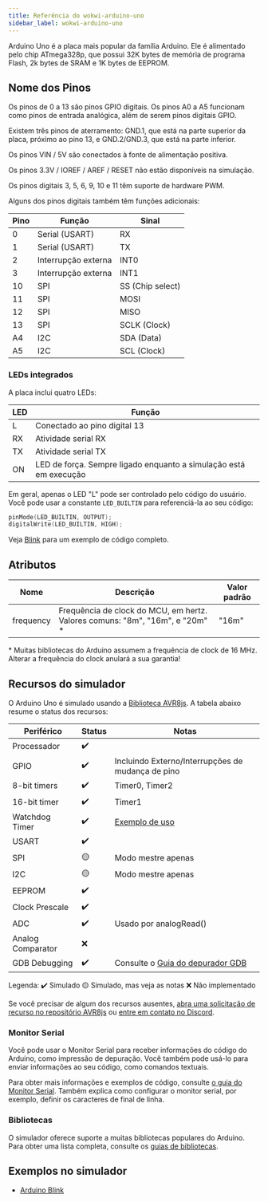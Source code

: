 ```yaml
---
title: Referência do wokwi-arduino-uno
sidebar_label: wokwi-arduino-uno
---
```


Arduino Uno é a placa mais popular da família Arduino. Ele é alimentado pelo chip ATmega328p, que possui 32K bytes de memória de programa Flash, 2k bytes de SRAM e 1K bytes de EEPROM.

<wokwi-arduino-uno />

## Nome dos Pinos

Os pinos de 0 a 13 são pinos GPIO digitais. Os pinos A0 a A5 funcionam como pinos de entrada analógica, além de serem pinos digitais GPIO.

Existem três pinos de aterramento: GND.1, que está na parte superior da placa, próximo ao pino 13, e GND.2/GND.3, que está na parte inferior.

Os pinos VIN / 5V são conectados à fonte de alimentação positiva.

Os pinos 3.3V / IOREF / AREF / RESET não estão disponíveis na simulação.

Os pinos digitais 3, 5, 6, 9, 10 e 11 têm suporte de hardware PWM.

Alguns dos pinos digitais também têm funções adicionais:

| Pino | Função              | Sinal            |
| ---- | ------------------- | ---------------- |
| 0    | Serial (USART)      | RX               |
| 1    | Serial (USART)      | TX               |
| 2    | Interrupção externa | INT0             |
| 3    | Interrupção externa | INT1             |
| 10   | SPI                 | SS (Chip select) |
| 11   | SPI                 | MOSI             |
| 12   | SPI                 | MISO             |
| 13   | SPI                 | SCLK (Clock)     |
| A4   | I2C                 | SDA (Data)       |
| A5   | I2C                 | SCL (Clock)      |

### LEDs integrados

A placa inclui quatro LEDs:

| LED | Função                                                            |
| --- | ----------------------------------------------------------------- |
| L   | Conectado ao pino digital 13                                      |
| RX  | Atividade serial RX                                               |
| TX  | Atividade serial TX                                               |
| ON  | LED de força. Sempre ligado enquanto a simulação está em execução |

Em geral, apenas o LED "L" pode ser controlado pelo código do usuário. Você pode usar a constante `LED_BUILTIN` para referenciá-la ao seu código:

```cpp
pinMode(LED_BUILTIN, OUTPUT);
digitalWrite(LED_BUILTIN, HIGH);
```

Veja [Blink](https://wokwi.com/arduino/libraries/demo/blink) para um exemplo de código completo.

## Atributos

| Nome      | Descrição                                                                     | Valor padrão |
| --------- | ----------------------------------------------------------------------------- | ------------ |
| frequency | Frequência de clock do MCU, em hertz. Valores comuns: "8m", "16m", e "20m" \* | "16m"        |

\* Muitas bibliotecas do Arduino assumem a frequência de clock de 16 MHz. Alterar a frequência do clock anulará a sua garantia!

## Recursos do simulador

O Arduino Uno é simulado usando a [Biblioteca AVR8js](https://github.com/wokwi/avr8js). A tabela abaixo resume o status dos recursos:

| Periférico        | Status | Notas                                                                   |
| ----------------- | ------ | ----------------------------------------------------------------------- |
| Processador       | ✔️     |                                                                         |
| GPIO              | ✔️     | Incluindo Externo/Interrupções de mudança de pino                       |
| 8-bit timers      | ✔️     | Timer0, Timer2                                                          |
| 16-bit timer      | ✔️     | Timer1                                                                  |
| Watchdog Timer    | ✔️     | [Exemplo de uso](https://wokwi.com/arduino/projects/309372800631571009) |
| USART             | ✔️     |                                                                         |
| SPI               | 🟡     | Modo mestre apenas                                                      |
| I2C               | 🟡     | Modo mestre apenas                                                      |
| EEPROM            | ✔️     |                                                                         |
| Clock Prescale    | ✔️     |                                                                         |
| ADC               | ✔️     | Usado por analogRead()                                                  |
| Analog Comparator | ❌     |                                                                         |
| GDB Debugging     | ✔️     | Consulte o [Guia do depurador GDB](../gdb-debugging)                    |

Legenda:
✔️ Simulado
🟡 Simulado, mas veja as notas
❌ Não implementado

Se você precisar de algum dos recursos ausentes, [abra uma solicitação de recurso no repositório AVR8js](https://github.com/wokwi/avr8js/issues/new)
ou [entre em contato no Discord](https://wokwi.com/discord).

### Monitor Serial

Você pode usar o Monitor Serial para receber informações do código do Arduino, como impressão de depuração. Você também pode usá-lo para enviar informações ao seu código, como comandos textuais.

Para obter mais informações e exemplos de código, consulte [o guia do Monitor Serial](../guides/serial-monitor). Também explica como configurar o monitor serial, por exemplo, definir os caracteres de final de linha.

### Bibliotecas

O simulador oferece suporte a muitas bibliotecas populares do Arduino. Para obter uma lista completa, consulte os [guias de bibliotecas](../guides/libraries).

## Exemplos no simulador

- [Arduino Blink](https://wokwi.com/arduino/libraries/demo/blink)
